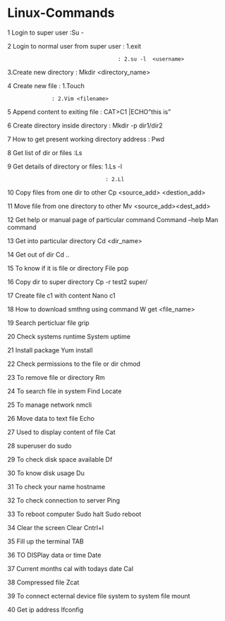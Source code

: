 # Linux-Commands


1 Login to super user :Su -

2 Login to normal user from super user : 1.exit

                                       : 2.su -l  <username>
 
3.Create new directory : Mkdir <directory_name>

4 Create new file : 1.Touch <filename> 
  
                  : 2.Vim <filename>

5 Append content to exiting file : CAT>C1 |ECHO”this is”

6 Create directory inside directory : Mkdir -p dir1/dir2


7 How to get present working directory address : Pwd

8 Get list of dir or files :Ls

9 Get details of directory or files: 1.Ls -l
  
                                   : 2.Ll

10
Copy files from one dir to other
Cp <source_add> <destion_add>

11
Move file from one directory to other
Mv <source_add><dest_add>

12
Get help or manual page of particular command
Command –help
Man command

13
Get into particular directory
Cd <dir_name>

14
Get out of dir
Cd ..

15
To know if it is file or directory
File pop

16
Copy dir to super directory
Cp -r test2 super/

17
Create file c1 with content
Nano c1

18
How to download smthng using command
W get <file_name>

19
Search perticluar file 
grip

20
Check systems runtime
System uptime

21
Install package
Yum install

22
Check permissions to the file or dir
chmod

23
To remove file or directory
Rm

24
To search file in system
Find
Locate

25
To manage network
nmcli

26
Move data to text file
Echo

27
Used to display content of file
Cat

28
superuser do
sudo

29
To check disk space available
Df

30
To know disk usage
Du

31
To check your name
hostname

32
To check connection to server
Ping

33
To reboot computer
Sudo halt
Sudo reboot

34
Clear the screen
Clear
Cntrl+l

35
Fill up the terminal
TAB

36
TO DISPlay data or time
Date

37
Current months cal with todays date
Cal

38
Compressed file
Zcat

39
To connect ecternal device file system to system file
mount

40
Get ip address
Ifconfig


















































































































































































